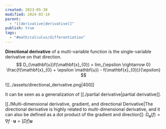 ```yaml
---
created: 2023-05-30
modified: 2024-03-14
parent:
  - "[[derivative|derivative]]"
publish: true
tags:
  - "#math/calculus/differentiation"
---
```

**Directional derivative** of a multi-variable function is the single-variable derivative on that direction.
$$
D_{\mathbf{u}}f(\mathbf{x}_{0}) = lim_{\epsilon \rightarrow 0} \frac{f(\mathbf{x}_{0} + \epsilon \mathbf{u}) - f(\mathbf{x}_{0})}{\epsilon}
$$

![[../assets/directional_derivative.png|400]]

It can be seen as a generalization of [[./partial derivative|partial derivative]].

[[./Multi-dimensional derivative, gradient, and directional Derivative|The directional derivative is highly related to multi-dimensional derivative, and it can also be defined as a dot product of the gradient and direction]]: $D_{\mathbf{u}}(f) = \nabla f \cdot \mathbf{u} = [Df]\mathbf{u}$